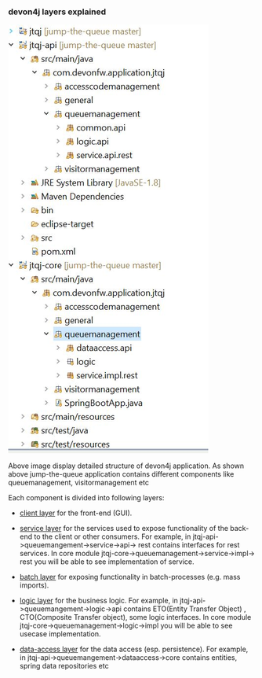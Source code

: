 ### devon4j layers explained



![devon4j_detailed_app_structure.JPG](./assets/devon4j_detailed_app_structure.JPG)



Above image display detailed structure of devon4j application. As shown above jump-the-queue application contains different components like queuemanagement, visitormanagement etc

Each component is divided into following layers:
* [client layer](https://github.com/devonfw/devon4j/blob/master/documentation/guide-client-layer.asciidoc) for the front-end (GUI).

* [service layer](https://github.com/devonfw/devon4j/blob/master/documentation/guide-service-layer.asciidoc) for the services used to expose functionality of the back-end to the client or other consumers. 
For example, in jtqj-api-&gt;queuemangement-&gt;service-&gt;api-&gt; rest contains interfaces for rest services. In core module jtqj-core-&gt;queuemanagement-&gt;service-&gt;impl-&gt; rest you will be able to see implementation of service.

* [batch layer](https://github.com/devonfw/devon4j/blob/master/documentation/guide-batch-layer.asciidoc) for exposing functionality in batch-processes (e.g. mass imports).

* [logic layer](https://github.com/devonfw/devon4j/blob/master/documentation/guide-logic-layer.asciidoc) for the business logic.
For example, in jtqj-api-&gt;queuemangement-&gt;logic-&gt;api contains ETO(Entity Transfer Object) , CTO(Composite Transfer object), some logic interfaces. In core module jtqj-core-&gt;queuemanagement-&gt;logic-&gt;impl you will be able to see usecase implementation.

* [data-access layer](https://github.com/devonfw/devon4j/blob/master/documentation/guide-dataaccess-layer.asciidoc) for the data access (esp. persistence).
For example, in jtqj-api-&gt;queuemangement-&gt;dataaccess-&gt;core contains entities, spring data repositories etc


